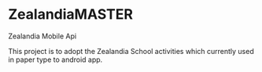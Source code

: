 # ZealandiaMASTER

Zealandia Mobile Api

This project is to adopt the Zealandia School activities which currently used in paper type to android app.

